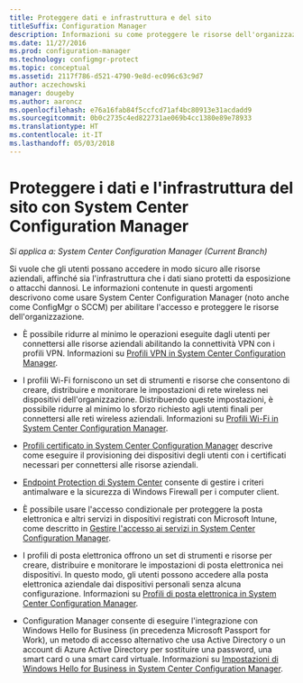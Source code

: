 ```yaml
---
title: Proteggere dati e infrastruttura e del sito
titleSuffix: Configuration Manager
description: Informazioni su come proteggere le risorse dell'organizzazione da esposizione o attacchi dannosi con System Center Configuration Manager.
ms.date: 11/27/2016
ms.prod: configuration-manager
ms.technology: configmgr-protect
ms.topic: conceptual
ms.assetid: 2117f786-d521-4790-9e8d-ec096c63c9d7
author: aczechowski
manager: dougeby
ms.author: aaroncz
ms.openlocfilehash: e76a16fab84f5ccfcd71af4bc80913e31acdadd9
ms.sourcegitcommit: 0b0c2735c4ed822731ae069b4cc1380e89e78933
ms.translationtype: HT
ms.contentlocale: it-IT
ms.lasthandoff: 05/03/2018
---
```

# <a name="protect-data-and-site-infrastructure-with-system-center-configuration-manager"></a>Proteggere i dati e l'infrastruttura del sito con System Center Configuration Manager

*Si applica a: System Center Configuration Manager (Current Branch)*


Si vuole che gli utenti possano accedere in modo sicuro alle risorse aziendali, affinché sia l'infrastruttura che i dati siano protetti da esposizione o attacchi dannosi. Le informazioni contenute in questi argomenti descrivono come usare System Center Configuration Manager (noto anche come ConfigMgr o SCCM) per abilitare l'accesso e proteggere le risorse dell'organizzazione.  

-   È possibile ridurre al minimo le operazioni eseguite dagli utenti per connettersi alle risorse aziendali abilitando la connettività VPN con i profili VPN. Informazioni su [Profili VPN in System Center Configuration Manager](../deploy-use/vpn-profiles.md).  

-   I profili Wi-Fi forniscono un set di strumenti e risorse che consentono di creare, distribuire e monitorare le impostazioni di rete wireless nei dispositivi dell'organizzazione. Distribuendo queste impostazioni, è possibile ridurre al minimo lo sforzo richiesto agli utenti finali per connettersi alle reti wireless aziendali. Informazioni su [Profili Wi-Fi in System Center Configuration Manager](/sccm/protect/deploy-use/create-wifi-profiles).  

-   [Profili certificato in System Center Configuration Manager](../deploy-use/introduction-to-certificate-profiles.md) descrive come eseguire il provisioning dei dispositivi degli utenti con i certificati necessari per connettersi alle risorse aziendali.  

-   [Endpoint Protection di System Center](../deploy-use/endpoint-protection.md) consente di gestire i criteri antimalware e la sicurezza di Windows Firewall per i computer client.  

-   È possibile usare l'accesso condizionale per proteggere la posta elettronica e altri servizi in dispositivi registrati con Microsoft Intune, come descritto in [Gestire l'accesso ai servizi in System Center Configuration Manager](../deploy-use/manage-access-to-services.md).  

-   I profili di posta elettronica offrono un set di strumenti e risorse per creare, distribuire e monitorare le impostazioni di posta elettronica nei dispositivi. In questo modo, gli utenti possono accedere alla posta elettronica aziendale dai dispositivi personali senza alcuna configurazione. Informazioni su [Profili di posta elettronica in System Center Configuration Manager](../deploy-use/introduction-to-email-profiles.md).  

-   Configuration Manager consente di eseguire l'integrazione con Windows Hello for Business (in precedenza Microsoft Passport for Work), un metodo di accesso alternativo che usa Active Directory o un account di Azure Active Directory per sostituire una password, una smart card o una smart card virtuale. Informazioni su [Impostazioni di Windows Hello for Business in System Center Configuration Manager](../deploy-use/windows-hello-for-business-settings.md).  
